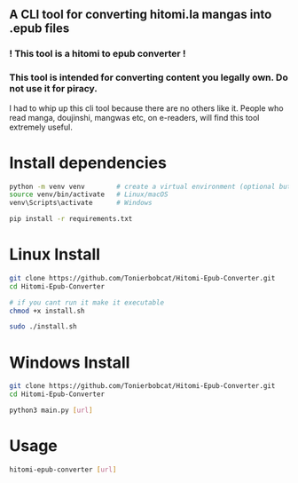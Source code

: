 ## A CLI tool for converting hitomi.la mangas into .epub files
### ! This tool is a hitomi to epub converter !
### This tool is intended for converting content you legally own. Do not use it for piracy.
I had to whip up this cli tool because there are no others like it.
People who read manga, doujinshi, mangwas etc, on e-readers, will find this tool extremely useful.

# Install dependencies
```bash
python -m venv venv        # create a virtual environment (optional but recommended)
source venv/bin/activate   # Linux/macOS
venv\Scripts\activate      # Windows

pip install -r requirements.txt
```
# Linux Install
```bash
git clone https://github.com/Tonierbobcat/Hitomi-Epub-Converter.git
cd Hitomi-Epub-Converter

# if you cant run it make it executable
chmod +x install.sh

sudo ./install.sh
```
# Windows Install
```bash
git clone https://github.com/Tonierbobcat/Hitomi-Epub-Converter.git
cd Hitomi-Epub-Converter

python3 main.py [url]
```
# Usage
```bash
hitomi-epub-converter [url]
```
